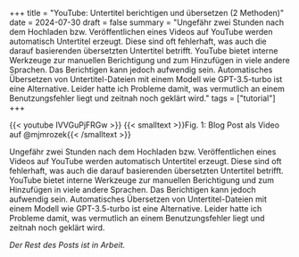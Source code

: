 +++
title = "YouTube: Untertitel berichtigen und übersetzen (2 Methoden)"
date = 2024-07-30
draft = false
summary = "Ungefähr zwei Stunden nach dem Hochladen bzw. Veröffentlichen eines Videos auf YouTube werden automatisch Untertitel erzeugt. Diese sind oft fehlerhaft, was auch die darauf basierenden übersetzten Untertitel betrifft. YouTube bietet interne Werkzeuge zur manuellen Berichtigung und zum Hinzufügen in viele andere Sprachen. Das Berichtigen kann jedoch aufwendig sein. Automatisches Übersetzen von Untertitel-Dateien mit einem Modell wie GPT-3.5-turbo ist eine Alternative. Leider hatte ich Probleme damit, was vermutlich an einem Benutzungsfehler liegt und zeitnah noch geklärt wird."
tags = ["tutorial"]
+++

{{< youtube IVVGuPjFRGw >}}
{{< smalltext >}}Fig. 1: Blog Post als Video auf @mjmrozek{{< /smalltext >}} 

Ungefähr zwei Stunden nach dem Hochladen bzw. Veröffentlichen eines Videos auf YouTube werden automatisch Untertitel erzeugt. Diese sind oft fehlerhaft, was auch die darauf basierenden übersetzten Untertitel betrifft. YouTube bietet interne Werkzeuge zur manuellen Berichtigung und zum Hinzufügen in viele andere Sprachen. Das Berichtigen kann jedoch aufwendig sein. Automatisches Übersetzen von Untertitel-Dateien mit einem Modell wie GPT-3.5-turbo ist eine Alternative. Leider hatte ich Probleme damit, was vermutlich an einem Benutzungsfehler liegt und zeitnah noch geklärt wird.

*Der Rest des Posts ist in Arbeit.*